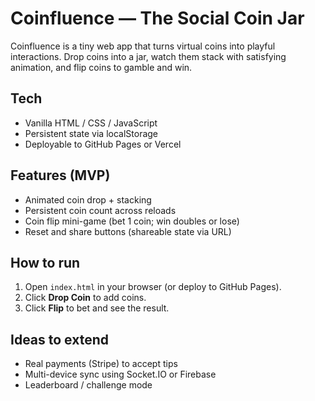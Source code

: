 # Coinfluence — The Social Coin Jar

Coinfluence is a tiny web app that turns virtual coins into playful interactions. Drop coins into a jar, watch them stack with satisfying animation, and flip coins to gamble and win.

## Tech
- Vanilla HTML / CSS / JavaScript
- Persistent state via localStorage
- Deployable to GitHub Pages or Vercel

## Features (MVP)
- Animated coin drop + stacking
- Persistent coin count across reloads
- Coin flip mini-game (bet 1 coin; win doubles or lose)
- Reset and share buttons (shareable state via URL)

## How to run
1. Open `index.html` in your browser (or deploy to GitHub Pages).
2. Click **Drop Coin** to add coins.
3. Click **Flip** to bet and see the result.

## Ideas to extend
- Real payments (Stripe) to accept tips
- Multi-device sync using Socket.IO or Firebase
- Leaderboard / challenge mode

